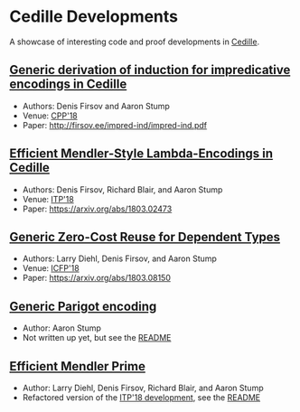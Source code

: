 # Cedille Developments
A showcase of interesting code and proof developments in [Cedille](https://github.com/cedille/cedille).

## [Generic derivation of induction for impredicative encodings in Cedille](impred-ind)
* Authors: Denis Firsov and Aaron Stump
* Venue: [CPP'18](https://popl18.sigplan.org/track/CPP-2018)
* Paper: http://firsov.ee/impred-ind/impred-ind.pdf

## [Efficient Mendler-Style Lambda-Encodings in Cedille](efficient-mendler)
* Authors: Denis Firsov, Richard Blair, and Aaron Stump
* Venue: [ITP'18](https://itp2018.inria.fr/)
* Paper: https://arxiv.org/abs/1803.02473

## [Generic Zero-Cost Reuse for Dependent Types](generic-reuse)
* Authors: Larry Diehl, Denis Firsov, and Aaron Stump
* Venue: [ICFP'18](https://conf.researchr.org/home/icfp-2018)
* Paper: https://arxiv.org/abs/1803.08150

## [Generic Parigot encoding](generic-parigot)
* Author: Aaron Stump
* Not written up yet, but see the [README](generic-parigot/README.txt)

## [Efficient Mendler Prime](efficient-mendler-prime)
* Author: Larry Diehl, Denis Firsov, Richard Blair, and Aaron Stump
* Refactored version of the [ITP'18 development](efficient-mendler),
  see the [README](efficient-mendler-prime/README.md)
